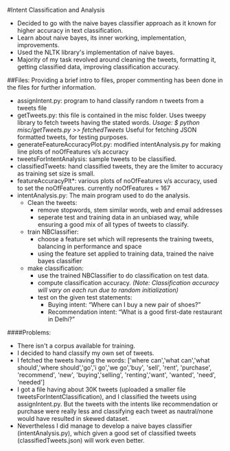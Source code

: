 #Intent Classification and Analysis
- Decided to go with the naive bayes classifier approach as it known for higher accuracy in text classification.
- Learn about naive bayes, its inner working, implementation, improvements.
- Used the NLTK library's implementation of naive bayes.
- Majority of my task revolved around cleaning the tweets, formatting it, getting classified data, improving classification accuracy.

##Files:
Providing a brief intro to files, proper commenting has been done in the files for further information.
- assignIntent.py: program to hand classify random n tweets from a tweets file
- getTweets.py: this file is contained in the misc folder. Uses tweepy library to fetch tweets having the stated words.
*Usage: $ python misc/getTweets.py >> fetchedTweets*
Useful for fetching JSON formatted tweets, for testing purposes.
- generateFeatureAccuracyPlot.py: modified intentAnalysis.py for making line plots of noOfFeatures v/s accuracy
- tweetsForIntentAnalysis: sample tweets to be classified.
- classifiedTweets: hand classified tweets, they are the limiter to accuracy as training set size is small.
- featureAccuracyPlt*: various plots of noOfFeatures v/s accuracy, used to set the noOfFeatures. currently noOfFeatures = 167
- intentAnalysis.py: The main program used to do the analysis.
  - Clean the tweets:
      - remove stopwords, stem similar words, web and email addresses
      - seperate test and training data in an unbiased way, while ensuring a good mix of all types of tweets to classify. 
  - train NBClassifier:
      - choose a feature set which will represents the training tweets, balancing in performance and space
      - using the feature set applied to training data, trained the naive bayes classifier
  - make classification:
      - use the trained NBClassifier to do classification on test data.
      - compute classification accuracy. *(Note: Classification accuracy will vary on each run due to random initialization)*
      - test on the given test statements:
        - Buying intent: “Where can I buy a new pair of shoes?”
        - Recommendation intent: “What is a good first-date restaurant in Delhi?”

####Problems:
- There isn't a corpus available for training.
- I decided to hand classify my own set of tweets. 
- I fetched the tweets having the words: ['where can','what can','what should','where should','go','i go','we go','buy', 'sell', 'rent', 'purchase', 'recommend', 'new', 'buying','selling', 'renting','want', 'wanted', 'need', 'needed']
- I got a file having about 30K tweets (uploaded a smaller file tweetsForIntentClassification), and I classified the tweets using assignIntent.py. But the tweets with the intents like recommendation or purchase were really less and classifying each tweet as nautral/none would have resulted in skewed dataset.
- Nevertheless I did manage to develop a naive bayes classifier (intentAnalysis.py), which given a good set of classified tweets (classifiedTweets.json) will work even better.
